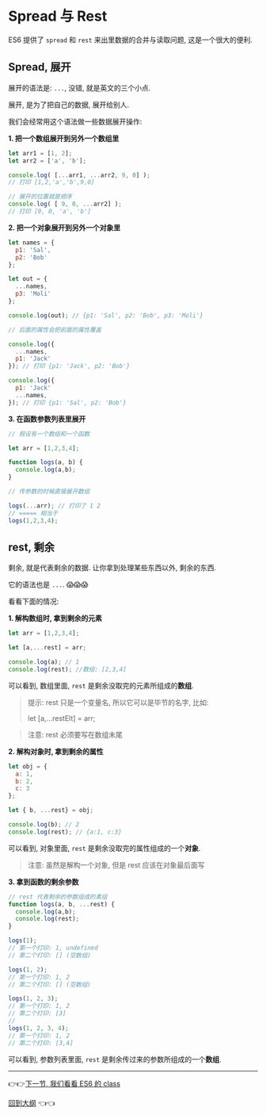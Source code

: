 # Spread 与 Rest

ES6 提供了 `spread` 和 `rest` 来出里数据的合并与读取问题, 这是一个很大的便利.

## Spread, 展开

展开的语法是: `...`, 没错, 就是英文的三个小点.

展开, 是为了把自己的数据, 展开给别人.

我们会经常用这个语法做一些数据展开操作:

**1. 把一个数组展开到另外一个数组里**

```js
let arr1 = [1, 2];
let arr2 = ['a', 'b'];

console.log( [...arr1, ...arr2, 9, 0] );
// 打印 [1,2,'a','b',9,0]

// 展开的位置就是顺序
console.log( [ 9, 0, ...arr2] );
// 打印 [9, 0, 'a', 'b']

```

**2. 把一个对象展开到另外一个对象里**

```js
let names = {
  p1: 'Sal',
  p2: 'Bob'
};

let out = {
  ...names,
  p3: 'Moli'
};

console.log(out); // {p1: 'Sal', p2: 'Bob', p3: 'Moli'}

// 后面的属性会把前面的属性覆盖

console.log({
  ...names,
  p1: 'Jack'
}); // 打印 {p1: 'Jack', p2: 'Bob'}

console.log({
  p1: 'Jack'
  ...names,
}); // 打印 {p1: 'Sal', p2: 'Bob'}

```

**3. 在函数参数列表里展开**

```js
// 假设有一个数组和一个函数

let arr = [1,2,3,4];

function logs(a, b) {
  console.log(a,b);
}

// 传参数的时候直接展开数组

logs(...arr); // 打印了 1 2
// ===== 相当于
logs(1,2,3,4);

```

## rest, 剩余

剩余, 就是代表剩余的数据. 让你拿到处理某些东西以外, 剩余的东西.

它的语法也是 `...`. :scream::scream::scream:

看看下面的情况:

**1. 解构数组时, 拿到剩余的元素**

```js
let arr = [1,2,3,4];

let [a,...rest] = arr;

console.log(a); // 1
console.log(rest); //数组: [2,3,4]

```

可以看到, 数组里面, `rest` 是剩余没取完的元素所组成的**数组**.

> 提示: rest 只是一个变量名, 所以它可以是毕节的名字, 比如:
>
> let [a,...restElt] = arr;

> 注意: rest 必须要写在数组末尾

**2. 解构对象时, 拿到剩余的属性**

```js
let obj = {
  a: 1,
  b: 2,
  c: 3
};

let { b, ...rest} = obj;

console.log(b); // 2
console.log(rest); // {a:1, c:3}

```

可以看到, 对象里面, `rest` 是剩余没取完的属性组成的一个**对象**.

> 注意: 虽然是解构一个对象, 但是 rest 应该在对象最后面写

**3. 拿到函数的剩余参数**


```js
// rest 代表剩余的参数组成的素组
function logs(a, b, ...rest) {
  console.log(a,b);
  console.log(rest);
}

logs(1);
// 第一个打印: 1, undefined
// 第二个打印: [] (空数组)

logs(1, 2);
// 第一个打印: 1, 2
// 第二个打印: [] (空数组)

logs(1, 2, 3);
// 第一个打印: 1, 2
// 第二个打印: [3]
//
logs(1, 2, 3, 4);
// 第一个打印: 1, 2
// 第二个打印: [3,4]
```

可以看到, 参数列表里面, `rest` 是剩余传过来的参数所组成的一个**数组**.

---

:point_right::point_right:[下一节, 我们看看 ES6 的 class](./6-Class.md)

[回到大纲](../README.md#outline) :point_left::point_left:

